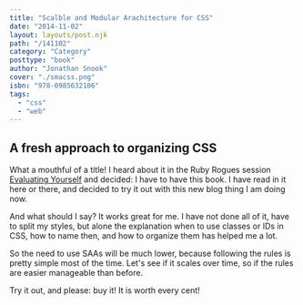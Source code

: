 ```yaml
---
title: "Scalble and Modular Arachitecture for CSS"
date: "2014-11-02"
layout: layouts/post.njk
path: "/141102"
category: "Category"
posttype: "book"
author: "Jonathan Snook"
cover: "./smacss.png"
isbn: "978-0985632106"
tags:
  - "css"
  - "web"
---
```


## A fresh approach to organizing CSS

What a mouthful of a title! I heard about it in the Ruby Rogues session
[Evaluating Yourself](http://devchat.tv/ruby-rogues/171-rr-evaluating-yourself)
and decided: I have to have this book. I have read in it here or there,
and decided to try it out with this new blog thing I am doing now.

And what should I say? It works great for me. I have not done all of it,
have to split my styles, but alone the explanation when to use classes
or IDs in CSS, how to name then, and how to organize them has helped me a lot.

So the need to use SAAs will be much lower, because following the rules
is pretty simple most of the time. Let's see if it scales over time, so
if the rules are easier manageable than before.

Try it out, and please: buy it! It is worth every cent!

